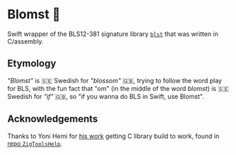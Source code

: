 # Blomst 🌸

Swift wrapper of the BLS12-381 signature library [`blst`](https://github.com/supranational/blst) that was written in C/assembly.

## Etymology
*"Blomst"* is 🇸🇪 Swedish for *"blossom"* 🇬🇧, trying to follow the word play for BLS, with the fun fact that "om" (in the middle of the word *blomst*) is 🇸🇪 Swedish for *"if"* 🇬🇧, so "if you wanna do BLS in Swift, use Blomst".

## Acknowledgements
Thanks to Yoni Hemi for [his work](https://github.com/rudedogg/ZigToolsHelp/pull/1) getting C library build to work, found in [repo `ZigToolsHelp`](https://github.com/rudedogg/ZigToolsHelp).
